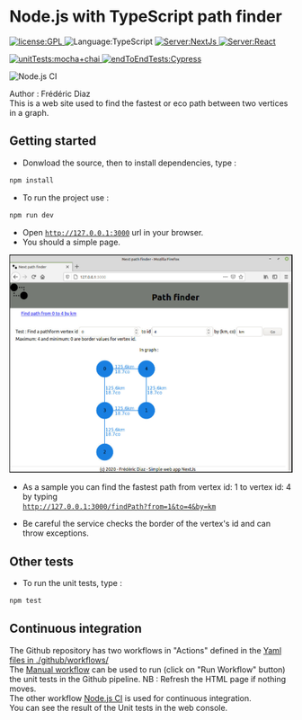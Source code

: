 # Node.js with TypeScript path finder
<p>
  <a href="./LICENSE">
      <img
        alt="license:GPL"
        src="https://img.shields.io/badge/License-GPL-blue"
      />
  </a>
  <img
        alt="Language:TypeScript"
        src="https://img.shields.io/badge/Language-TypeScript-purple"
  />
  <a href="https://nextjs.org/">
    <img
        alt="Server:NextJs"
        src="https://img.shields.io/badge/Server-NextJs-45d298"
    />
  </a>
  <a href="https://fr.reactjs.org/">
    <img
        alt="Server:React"
        src="https://img.shields.io/badge/Front-React-45d298"
    />
  </a>
</p>
<p>
  <a href="https://www.fastify.io/">
    <img
        alt="unitTests:mocha+chai"
        src="https://img.shields.io/badge/Unit_Tests-Chai_Mocha-aa4720"
    />
  </a>
  <a href="https://www.fastify.io/">
    <img
        alt="endToEndTests:Cypress"
        src="https://img.shields.io/badge/EndToEnd_Tests-Cypress-aa4720"
    />
  </a>

![Node.js CI](https://github.com/Cirrus-8691/NextPathFinder/workflows/Node.js%20CI/badge.svg?branch=master)

</p>

Author : Frédéric Diaz<br>
This is a web site used to find the fastest or eco path between two vertices in a graph.

## Getting started
 - Donwload the source, then to install dependencies, type :
```bash
npm install
```
- To run the project use :
```bash
npm run dev
```
- Open <a href="http://127.0.0.1:3000">`http://127.0.0.1:3000`</a> url in your browser.
- You should a simple page.
<p align="center">
    <img
      alt="hello"
      src="./public/hello.jpeg"
      width="640px"
    />
</p>

- As a sample you can find the fastest path from vertex id: 1 to vertex id: 4 by typing<br> 
<a href="http://127.0.0.1:3000/findPath?from=1&to=4&by=km">`http://127.0.0.1:3000/findPath?from=1&to=4&by=km`</a>

 - Be careful the service checks the border of the vertex's id and can throw exceptions.<br>

## Other tests
- To run the unit tests, type :
```bash
npm test
```

##  Continuous integration
The Github repository has two workflows in "Actions" defined in the 
<a href="./.github/workflows">Yaml files in ./github/workflows/</a><br/>
The <a href="./.github/workflows/manual.yml">Manual workflow</a> can be used to run (click on "Run Workflow" button) the unit tests in the Github pipeline. NB : Refresh the HTML page if nothing moves.
<br/>
The other workflow <a href="./.github/workflows/node.js.yml">Node.js CI</a> is used for continuous integration.
<br/>
You can see the result of the Unit tests in the web console.

